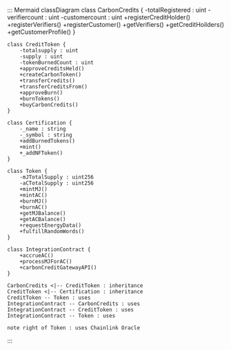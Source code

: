 ::: Mermaid
classDiagram
    class CarbonCredits {
        -totalRegistered : uint
        -verifiercount : uint
        -customercount : uint
        +registerCreditHolder()
        +registerVerifiers()
        +registerCustomer()
        +getVerifiers()
        +getCreditHoilders()
        +getCustomerProfile()
    }

    class CreditToken {
        -totalsupply : uint
        -supply : uint
        -tokenBurnedCount : uint
        +approveCreditsHeld()
        +createCarbonToken()
        +transferCredits()
        +transferCreditsFrom()
        +approveBurn()
        +burnTokens()
        +buyCarbonCredits()
    }

    class Certification {
        -_name : string
        -_symbol : string
        +addBurnedTokens()
        +mint()
        +_addNFToken()
    }

    class Token {
        -mJTotalSupply : uint256
        -aCTotalSupply : uint256
        +mintMJ()
        +mintAC()
        +burnMJ()
        +burnAC()
        +getMJBalance()
        +getACBalance()
        +requestEnergyData()
        +fulfillRandomWords()
    }

    class IntegrationContract {
        +accrueAC()
        +processMJForAC()
        +carbonCreditGatewayAPI()
    }

    CarbonCredits <|-- CreditToken : inheritance
    CreditToken <|-- Certification : inheritance
    CreditToken -- Token : uses
    IntegrationContract -- CarbonCredits : uses
    IntegrationContract -- CreditToken : uses
    IntegrationContract -- Token : uses

    note right of Token : uses Chainlink Oracle

:::